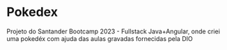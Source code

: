 # Pokedex
Projeto do Santander Bootcamp 2023 - Fullstack Java+Angular, onde criei uma pokedéx com ajuda das aulas gravadas fornecidas pela DIO
